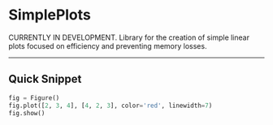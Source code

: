 # SimplePlots
CURRENTLY IN DEVELOPMENT. Library for the creation of simple linear plots focused on efficiency and preventing memory losses.

---

## Quick Snippet

```python
fig = Figure()
fig.plot([2, 3, 4], [4, 2, 3], color='red', linewidth=7)
fig.show()
```
